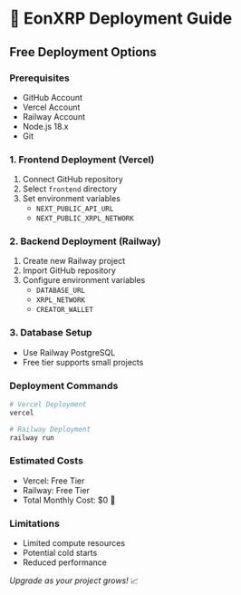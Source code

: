 # 🚀 EonXRP Deployment Guide

## Free Deployment Options

### Prerequisites
- GitHub Account
- Vercel Account
- Railway Account
- Node.js 18.x
- Git

### 1. Frontend Deployment (Vercel)
1. Connect GitHub repository
2. Select `frontend` directory
3. Set environment variables
   - `NEXT_PUBLIC_API_URL`
   - `NEXT_PUBLIC_XRPL_NETWORK`

### 2. Backend Deployment (Railway)
1. Create new Railway project
2. Import GitHub repository
3. Configure environment variables
   - `DATABASE_URL`
   - `XRPL_NETWORK`
   - `CREATOR_WALLET`

### 3. Database Setup
- Use Railway PostgreSQL
- Free tier supports small projects

### Deployment Commands
```bash
# Vercel Deployment
vercel

# Railway Deployment
railway run
```

### Estimated Costs
- Vercel: Free Tier
- Railway: Free Tier
- Total Monthly Cost: $0 🎉

### Limitations
- Limited compute resources
- Potential cold starts
- Reduced performance

*Upgrade as your project grows!* 📈
